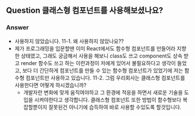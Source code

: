 ## Question 클래스형 컴포넌트를 사용해보셨나요?

### Answer

- 사용하지 않았습니다.
  11-1. 왜 사용하지 않았나요??
- 제가 프로그래밍을 입문할땐 이미 React에서도 함수형 컴포넌트를 만들어라 지향한 상태였고, 그래도 궁금해서 사용을 해보니 class도 쓰고 component도 상속 받고 render 함수도 쓰고 하는 이런과정이 저에게 있어서 불필요하다고 생각이 들었고, 보다 더 간단하게 컴포넌트를 만들 수 있는 함수형 컴포넌트가 있었기에 저는 함수형 컴포넌트만 사용하고 있습니다.
  11-2. 그럼 우리회사는 클래스형 컴포넌트를 사용한다면 어떻게 하시겠습니까?
  - 개발자란 변화에 맞게 움직여야하고 그 환경에 적응을 하면서 새로운 기술을 도입을 시켜야한다고 생각합니다. 클래스형 컴포넌트 또한 방법이 함수형보다 복잡할뿐이지 잘못된건 아니기에 습득하여 바로 사용할 수있도록 할것입니다.

